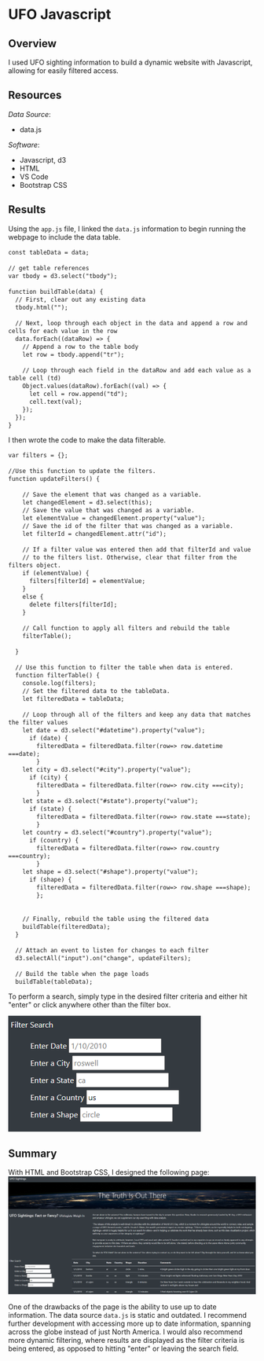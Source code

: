 # UFO Javascript
## Overview
I used UFO sighting information to build a dynamic website with Javascript, allowing for easily filtered access.
## Resources
*Data Source*: 
- data.js

*Software*: 
- Javascript, d3
- HTML
- VS Code
- Bootstrap CSS

## Results
Using the `app.js` file, I linked the `data.js` information to begin running the webpage to include the data table.
```
const tableData = data;

// get table references
var tbody = d3.select("tbody");

function buildTable(data) {
  // First, clear out any existing data
  tbody.html("");

  // Next, loop through each object in the data and append a row and cells for each value in the row
  data.forEach((dataRow) => {
    // Append a row to the table body
    let row = tbody.append("tr");

    // Loop through each field in the dataRow and add each value as a table cell (td)
    Object.values(dataRow).forEach((val) => {
      let cell = row.append("td");
      cell.text(val);
    });
  });
}
```
I then wrote the code to make the data filterable.
```
var filters = {};

//Use this function to update the filters. 
function updateFilters() {

    // Save the element that was changed as a variable.
    let changedElement = d3.select(this);
    // Save the value that was changed as a variable.
    let elementValue = changedElement.property("value");
    // Save the id of the filter that was changed as a variable.
    let filterId = changedElement.attr("id");

    // If a filter value was entered then add that filterId and value
    // to the filters list. Otherwise, clear that filter from the filters object.
    if (elementValue) {
      filters[filterId] = elementValue;
    }
    else {
      delete filters[filterId];
    }
  
    // Call function to apply all filters and rebuild the table
    filterTable();
  
  }
  
  // Use this function to filter the table when data is entered.
  function filterTable() {
    console.log(filters);
    // Set the filtered data to the tableData.
    let filteredData = tableData;
  
    // Loop through all of the filters and keep any data that matches the filter values
    let date = d3.select("#datetime").property("value"); 
      if (date) {
        filteredData = filteredData.filter(row=> row.datetime ===date);
        }
    let city = d3.select("#city").property("value");
      if (city) {
        filteredData = filteredData.filter(row=> row.city ===city);
        }
    let state = d3.select("#state").property("value");
      if (state) {
        filteredData = filteredData.filter(row=> row.state ===state);
        }
    let country = d3.select("#country").property("value");
      if (country) {
        filteredData = filteredData.filter(row=> row.country ===country);
        }
    let shape = d3.select("#shape").property("value");
      if (shape) {
        filteredData = filteredData.filter(row=> row.shape ===shape);  
        };
    
  
    // Finally, rebuild the table using the filtered data
    buildTable(filteredData);
  }
  
  // Attach an event to listen for changes to each filter
  d3.selectAll("input").on("change", updateFilters);
  
  // Build the table when the page loads
  buildTable(tableData);
  ```
To perform a search, simply type in the desired filter criteria and either hit "enter" or click anywhere other than the filter box.

![image](https://github.com/jakatz87/UFO_Javascript/blob/main/static/images/Filter_screenshot.png)

## Summary
With HTML and Bootstrap CSS, I designed the following page:
![image](https://github.com/jakatz87/UFO_Javascript/blob/main/static/images/Web_Final_Screenshot.png)

One of the drawbacks of the page is the ability to use up to date information.  The data source `data.js` is static and outdated.  I recommend further development with accessing more up to date information, spanning across the globe instead of just North America.  I would also recommend more dynamic filtering, where results are displayed as the filter criteria is being entered, as opposed to hitting "enter" or leaving the search field. 
